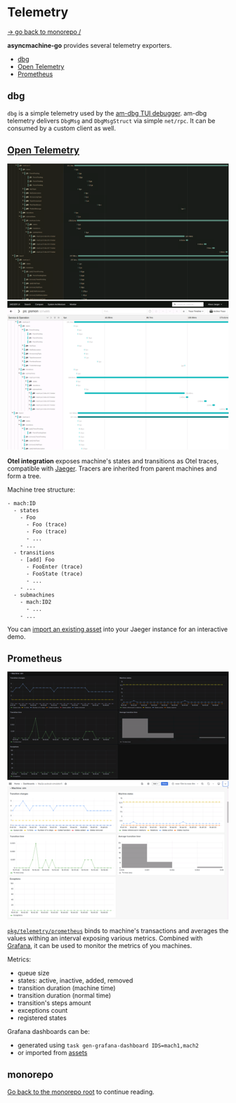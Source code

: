 # Telemetry

[-> go back to monorepo /](/README.md)

**asyncmachine-go** provides several telemetry exporters.

- [dbg](#dbg)
- [Open Telemetry](#open-telemetry)
- [Prometheus](#prometheus)

## dbg

`dbg` is a simple telemetry used by the [am-dbg TUI debugger](/tools/cmd/am-dbg).
am-dbg telemetry delivers `DbgMsg` and `DbgMsgStruct` via simple `net/rpc`. It can be consumed by a custom client as well.

## [Open Telemetry](https://opentelemetry.io/)

![Prometheus Grafana](/assets/otel-jaeger.dark.png#gh-dark-mode-only)
![Prometheus Grafana](/assets/otel-jaeger.light.png#gh-light-mode-only)

**Otel integration** exposes machine's states and transitions as Otel traces, compatible with
[Jaeger](https://www.jaegertracing.io/). Tracers are inherited from parent machines and form a tree.

Machine tree structure:

```text
- mach:ID
  - states
    - Foo
      - Foo (trace)
      - Foo (trace)
      - ...
    - ...
  - transitions
    - [add] Foo
      - FooEnter (trace)
      - FooState (trace)
      - ...
    - ...
  - submachines
    - mach:ID2
      - ...
    - ...
```

You can [import an existing asset](/assets/bench-jaeger-3h-10m.traces.json) into your Jaeger instance for an interactive
demo.

## Prometheus

![Prometheus Grafana](/assets/prometheus-grafana.dark.png#gh-dark-mode-only)
![Prometheus Grafana](/assets/prometheus-grafana.light.png#gh-light-mode-only)

[`pkg/telemetry/prometheus`](/pkg/telemetry/prometheus) binds to machine's transactions and averages the values withing
an interval exposing various metrics. Combined with [Grafana](https://grafana.com/), it can be used to monitor the
metrics of you machines.

Metrics:

- queue size
- states: active, inactive, added, removed
- transition duration (machine time)
- transition duration (normal time)
- transition's steps amount
- exceptions count
- registered states

Grafana dashboards can be:

- generated using `task gen-grafana-dashboard IDS=mach1,mach2`
- or imported from [assets](/assets/grafana-mach-sim,sim-p1.json)

## monorepo

[Go back to the monorepo root](/README.md) to continue reading.
